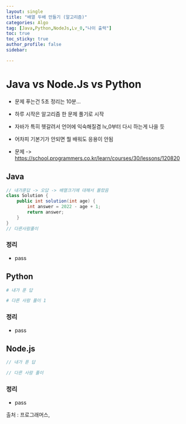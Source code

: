 ```yaml
---
layout: single
title: "배열 두배 만들기 (알고리즘)"
categories: Algo
tag: [Java,Python,NodeJs,Lv_0,"나이 출력"]
toc: true
toc_sticky: true
author_profile: false
sidebar:

---
```

# Java vs Node.Js vs Python
- 문제 푸는건 5초 정리는 10분...
- 하루 시작은 알고리즘 한 문제 풀기로 시작
- 자바가 특히 헷갈려서 언어에 익숙해질겸 lv_0부터 다시 하는게 나을 듯
- 어차피 기본기가 안되면 뭘 배워도 응용이 안됨

- 문제 -> https://school.programmers.co.kr/learn/courses/30/lessons/120820

## Java

```java
// 내가푼답 -> 오답 -> 배열크기에 대해서 몰랐음
class Solution {
    public int solution(int age) {
        int answer = 2022 - age + 1;
        return answer;
    }
}
// 다른사람풀이 

```
### 정리
- pass



## Python
```python
# 내가 푼 답

# 다른 사람 풀이 1


```
### 정리
- pass



## Node.js

```javascript
// 내가 푼 답

// 다른 사람 풀이

```
### 정리
- pass


출처 : 프로그래머스,